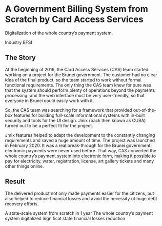 # **A Government Billing System** from Scratch by Card Access Services

Digitalization of the whole country’s payment system.

Industry
BFSI

## The Story

At the beginning of 2019, the Card Access Services (CAS) team started working on a project for the Brunei government. The customer had no clear idea of the final product, so the team started to work without formal functional requirements. The only thing the CAS team knew for sure was that the system should perform plenty of operations beyond the payments processing, and the web interface must be very user-friendly, so that everyone in Brunei could easily work with it.

So, the CAS team was searching for a framework that provided out-of-the-box features for building full-scale informational systems with in-built security and tools for the UI design. Jmix (back then known as CUBA) turned out to be a perfect fit for the project.

Jmix features helped to adapt the development to the constantly changing requirements and saved a huge amount of time. The project was launched in February 2020. It was a real break-through for the Brunei government: electronic payments were never used before. That way, CAS converted the whole country’s payment system into electronic form, making it possible to pay for electricity, water, registration, license, art gallery tickets and many other things online.

## Result

The delivered product not only made payments easier for the citizens, but also helped to reduce financial losses and avoid the necessity of huge debt recovery efforts.

A state-scale system from scratch in 1 year
The whole country’s payment system digitalized
Significat state financial losses reduction